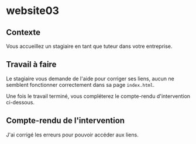 # website03


## Contexte

Vous accueillez un stagiaire en tant que tuteur dans votre entreprise.


## Travail à faire

Le stagiaire vous demande de l'aide pour corriger ses liens, aucun ne semblent fonctionner correctement dans sa page `index.html`.

Une fois le travail terminé, vous compléterez le compte-rendu d'intervention ci-dessous.


## Compte-rendu de l'intervention

J'ai corrigé les erreurs pour pouvoir accéder aux liens.
